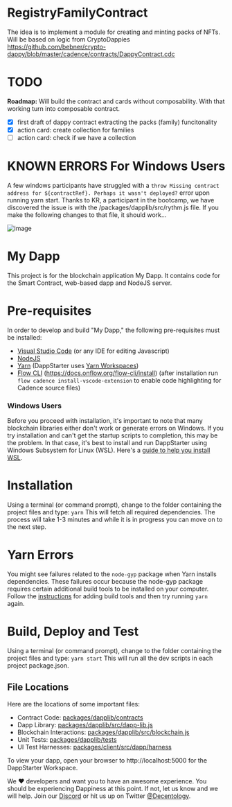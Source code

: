 # RegistryFamilyContract

The idea is to implement a module for creating and minting packs of NFTs.
Will be based on logic from CryptoDappies <https://github.com/bebner/crypto-dappy/blob/master/cadence/contracts/DappyContract.cdc>

# TODO

**Roadmap:** Will build the contract and cards without composability. With that working turn into composable contract.

- [x] first draft of dappy contract extracting the packs (family) funcitonality
- [x] action card: create collection for families
- [ ] action card: check if we have a collection

# KNOWN ERRORS For Windows Users

A few windows participants have struggled with a `throw Missing contract address for ${contractRef}. Perhaps it wasn't deployed?` error upon running yarn start. Thanks to KR, a participant in the bootcamp, we have discovered the issue is with the /packages/dapplib/src/rythm.js file. If you make the following changes to that file, it should work...

![image](https://user-images.githubusercontent.com/15198786/128912975-cca3498a-054b-4b2b-a39d-018c6da3d5ec.png)

# My Dapp

This project is for the blockchain application My Dapp. It contains code for the Smart Contract, web-based dapp and NodeJS server.

# Pre-requisites

In order to develop and build "My Dapp," the following pre-requisites must be installed:

- [Visual Studio Code](https://code.visualstudio.com/download) (or any IDE for editing Javascript)
- [NodeJS](https://nodejs.org/en/download/)
- [Yarn](https://classic.yarnpkg.com/en/docs/install) (DappStarter uses [Yarn Workspaces](https://classic.yarnpkg.com/en/docs/workspaces))
- [Flow CLI](https://docs.onflow.org/flow-cli/install) (https://docs.onflow.org/flow-cli/install) (after installation run `flow cadence install-vscode-extension` to enable code highlighting for Cadence source files)

### Windows Users

Before you proceed with installation, it's important to note that many blockchain libraries either don't work or generate errors on Windows. If you try installation and can't get the startup scripts to completion, this may be the problem. In that case, it's best to install and run DappStarter using Windows Subsystem for Linux (WSL). Here's a [guide to help you install WSL](https://docs.decentology.com/guides/windows-subsystem-for-linux-wsl).

# Installation

Using a terminal (or command prompt), change to the folder containing the project files and type: `yarn` This will fetch all required dependencies. The process will take 1-3 minutes and while it is in progress you can move on to the next step.

# Yarn Errors

You might see failures related to the `node-gyp` package when Yarn installs dependencies.
These failures occur because the node-gyp package requires certain additional build tools
to be installed on your computer. Follow the [instructions](https://www.npmjs.com/package/node-gyp) for adding build tools and then try running `yarn` again.

# Build, Deploy and Test

Using a terminal (or command prompt), change to the folder containing the project files and type: `yarn start` This will run all the dev scripts in each project package.json.

## File Locations

Here are the locations of some important files:

- Contract Code: [packages/dapplib/contracts](packages/dapplib/contracts)
- Dapp Library: [packages/dapplib/src/dapp-lib.js](packages/dapplib/src/dapp-lib.js)
- Blockchain Interactions: [packages/dapplib/src/blockchain.js](packages/dapplib/src/blockchain.js)
- Unit Tests: [packages/dapplib/tests](packages/dapplib/tests)
- UI Test Harnesses: [packages/client/src/dapp/harness](packages/client/src/dapp/harness)

To view your dapp, open your browser to http://localhost:5000 for the DappStarter Workspace.

We ♥️ developers and want you to have an awesome experience. You should be experiencing Dappiness at this point. If not, let us know and we will help. Join our [Discord](https://discord.gg/XdtJfu8W) or hit us up on Twitter [@Decentology](https://twitter.com/decentology).
